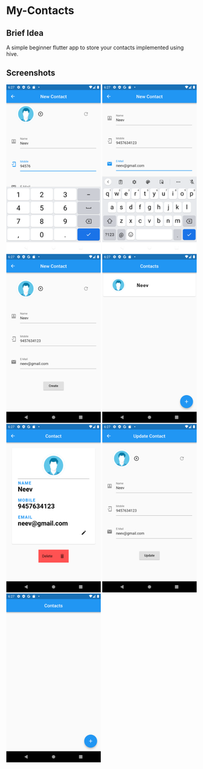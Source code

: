 # My-Contacts
## Brief Idea
A simple beginner flutter app to store your contacts implemented using hive.
## Screenshots
<img src="https://github.com/kid-116/My-Contacts/blob/main/screenshots/1.png" width="250"/>  <img src="https://github.com/kid-116/My-Contacts/blob/main/screenshots/2.png" width="250"/>  <img src="https://github.com/kid-116/My-Contacts/blob/main/screenshots/3.png" width="250"/>
  <img src="https://github.com/kid-116/My-Contacts/blob/main/screenshots/4.png" width="250"/>  <img src="https://github.com/kid-116/My-Contacts/blob/main/screenshots/5.png" width="250"/>  <img src="https://github.com/kid-116/My-Contacts/blob/main/screenshots/6.png" width="250"/>
  <img src="https://github.com/kid-116/My-Contacts/blob/main/screenshots/7.png" width="250"/>
